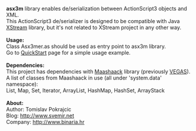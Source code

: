 <b>asx3m</b> library enables de/serialization between ActionScript3 objects and XML.<br>
This ActionScript3 de/serializer is designed to be compatible with Java <a href='http://xstream.codehaus.org'>XStream</a> library, but it's not related to XStream project in any other way.<br>
<br>
<b>Usage:</b><br>
Class Asx3mer.as should be used as entry point to asx3m library.<br>
Go to <a href='https://github.com/tpokrajcic/asx3m/blob/wiki/QuickStart.md'>QuickStart</a> page for a simple usage example.<br>
<br>
<b>Dependencies:</b><br>
This project has dependencies with <a href='http://code.google.com/p/maashaack/'>Maashaack</a> library (previously <a href='http://vegas.googlecode.com/svn/AS3/trunk/src/vegas/'>VEGAS</a>).<br>
A list of classes from Maashaack in use (all under 'system.data' namespace):<br>
List, Map, Set, Iterator, ArrayList, HashMap, HashSet, ArrayStack<br>
<br>
<b>About:</b><br>
Author: Tomislav Pokrajcic<br>
Blog: <a href='http://www.svemir.net'>http://www.svemir.net</a><br>
Company: <a href='http://www.binaria.hr'>http://www.binaria.hr</a><br>
